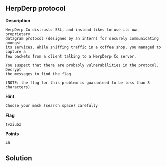 ## HerpDerp protocol

__Description__

```
HerpDerp Co distrusts SSL, and instead likes to use its own proprietary
datagram protocol (designed by an intern) for securely communicating amongst
its services. While sniffing traffic in a coffee shop, you managed to capture a
few packets from a client talking to a HerpDerp Co server.

You suspect that there are probably vulnerabilities in the protocol. Decrypt
the messages to find the flag.

(NOTE: the flag for this problem is guaranteed to be less than 8 characters)
```

__Hint__

```
Choose your mask (search space) carefully
```

__Flag__

```
tvziubz
```

__Points__

```
40
```

## Solution


